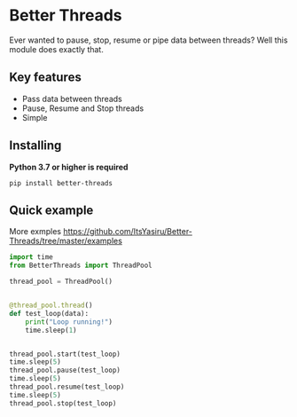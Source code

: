 # Better Threads
Ever wanted to pause, stop, resume or pipe data between threads? Well this module does exactly that. 

## Key features
- Pass data between threads
- Pause, Resume and Stop threads
- Simple
## Installing
**Python 3.7 or higher is required**
```
pip install better-threads
```
## Quick example
More exmples https://github.com/ItsYasiru/Better-Threads/tree/master/examples
```py
import time
from BetterThreads import ThreadPool

thread_pool = ThreadPool()


@thread_pool.thread()
def test_loop(data):
    print("Loop running!")
    time.sleep(1)


thread_pool.start(test_loop)
time.sleep(5)
thread_pool.pause(test_loop)
time.sleep(5)
thread_pool.resume(test_loop)
time.sleep(5)
thread_pool.stop(test_loop)
```
